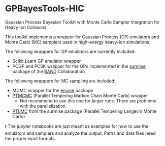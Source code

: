 # GPBayesTools-HIC

Gaussian Process Bayesian Toolkit with Monte Carlo Sampler Integration for Heavy Ion Collisions

This toolkit implements a wrapper for Gaussian Process (GP) emulators and Monte Carlo (MC) samplers used in 
high-energy heavy-ion simulations.

The following wrappers for GP emulators are currently included:
- Scikit Learn GP emulator wrapper
- PCGP and PCSK wrapper for the GPs implemented in the [surmise](https://github.com/bandframework/surmise) package of the [BAND](https://bandframework.github.io/) Collaboration

The following wrappers for MC sampling are included:
- MCMC wrapper for the [emcee](https://github.com/topics/emcee) package
- [PTMCMC](https://github.com/willvousden/ptemcee) (Parallel Tempering Markov Chain Monte Carlo) wrapper
    - Not recommend to use this one for larger runs. There are problems with the parallelization.
- [PTLMC](https://github.com/bandframework/surmise) from the surmise package (Parallel Tempering Langevin Monte Carlo)


:exclamation: The jupyter notebooks are just meant as examples for how to use the emulators and samplers and analyze the output.
Paths and data files need the proper input formats.